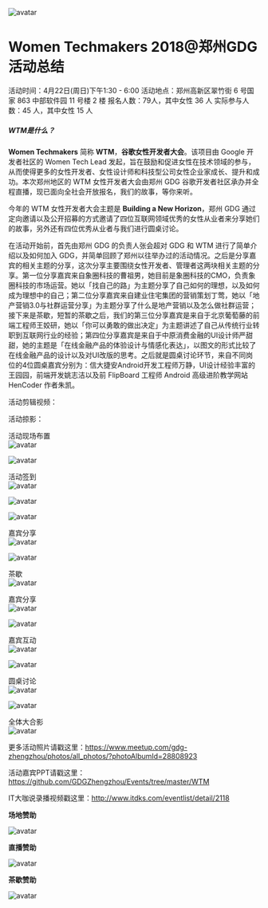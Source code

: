 ![avatar](http://p84y6k7lc.bkt.clouddn.com/WTM2018.webp)

# Women Techmakers 2018@郑州GDG 活动总结 

活动时间：4月22日(周日)下午1:30 - 6:00
活动地点：郑州高新区翠竹街 6 号国家 863 中部软件园 11 号楼 2 楼
报名人数：79人，其中女性 36 人
实际参与人数：45 人，其中女性 15 人



##### WTM是什么？

**Women Techmakers** 简称 **WTM**，**谷歌女性开发者大会**。该项目由 Google 开发者社区的 Women Tech Lead 发起，旨在鼓励和促进女性在技术领域的参与，从而使得更多的女性开发者、女性设计师和科技型公司女性企业家成长、提升和成功。本次郑州地区的 WTM 女性开发者大会由郑州 GDG 谷歌开发者社区承办并全程直播，现已面向全社会开放报名，我们的故事，等你来听。

今年的 WTM 女性开发者大会主题是 **Building a New Horizon**，郑州 GDG 通过定向邀请以及公开招募的方式邀请了四位互联网领域优秀的女性从业者来分享她们的故事，另外还有四位优秀从业者与我们进行圆桌讨论。

在活动开始前，首先由郑州 GDG 的负责人张会超对 GDG 和 WTM 进行了简单介绍以及如何加入 GDG，并简单回顾了郑州以往举办过的活动情况。之后是分享嘉宾的相关主题的分享，这次分享主要围绕女性开发者、管理者这两块相关主题的分享。第一位分享嘉宾来自象圈科技的曹祖男，她目前是象圈科技的CMO，负责象圈科技的市场运营。她以「找自己的路」为主题分享了自己如何的理想，以及如何成为理想中的自己；第二位分享嘉宾来自建业住宅集团的营销策划丁莺，她以「地产营销3.0与社群运营分享」为主题分享了什么是地产营销以及怎么做社群运营；接下来是茶歇，短暂的茶歇之后，我们的第三位分享嘉宾是来自于北京葡萄藤的前端工程师王姣研，她以「你可以勇敢的做出决定」为主题讲述了自己从传统行业转职到互联网行业的经验；第四位分享嘉宾是来自于中原消费金融的UI设计师严甜甜，她的主题是「在线金融产品的体验设计与情感化表达」，以图文的形式比较了在线金融产品的设计以及对UI改版的思考。之后就是圆桌讨论环节，来自不同岗位的4位圆桌嘉宾分别为：信大捷安Android开发工程师万静，UI设计经验丰富的王园园，前端开发姚志洁以及前 FlipBoard 工程师 Android 高级进阶教学网站 HenCoder 作者朱凯。

活动剪辑视频：

活动掠影：

活动现场布置<br>![avatar](https://secure.meetupstatic.com/photos/event/b/c/6/e/600_470448238.jpeg)<br>

![avatar](https://secure.meetupstatic.com/photos/event/b/c/5/c/600_470448220.jpeg)<br>

活动签到<br>![avatar](https://secure.meetupstatic.com/photos/event/7/c/6/e/600_470431854.jpeg)<br>

![avatar](https://secure.meetupstatic.com/photos/event/7/b/f/c/600_470431740.jpeg)<br>

![avatar](https://secure.meetupstatic.com/photos/event/7/c/0/c/600_470431756.jpeg)<br>

嘉宾分享<br>![avatar](https://secure.meetupstatic.com/photos/event/a/e/4/f/600_470444623.jpeg)<br>

![avatar](https://secure.meetupstatic.com/photos/event/b/3/5/7/600_470445911.jpeg)<br>

茶歇<br>![avatar](https://secure.meetupstatic.com/photos/event/7/f/f/8/600_470432760.jpeg)<br>

嘉宾分享<br>![avatar](https://secure.meetupstatic.com/photos/event/b/7/0/a/600_470446858.jpeg)<br>

![avatar](https://secure.meetupstatic.com/photos/event/b/7/2/c/600_470446892.jpeg)	<br>

嘉宾互动<br>![avatar](https://secure.meetupstatic.com/photos/event/c/3/d/0/600_470450128.jpeg)<br>

![avatar](https://secure.meetupstatic.com/photos/event/c/3/c/4/600_470450116.jpeg)<br>

圆桌讨论<br>![avatar](https://secure.meetupstatic.com/photos/event/c/1/3/9/600_470449465.jpeg)<br>

![avatar](https://secure.meetupstatic.com/photos/event/c/1/7/e/600_470449534.jpeg)<br>

全体大合影<br>![avatar](https://secure.meetupstatic.com/photos/event/c/5/5/5/600_470450517.jpeg)<br>

更多活动照片请戳这里：https://www.meetup.com/gdg-zhengzhou/photos/all_photos/?photoAlbumId=28808923

活动嘉宾PPT请戳这里：https://github.com/GDGZhengzhou/Events/tree/master/WTM

IT大咖说录播视频戳这里：http://www.itdks.com/eventlist/detail/2118

**场地赞助**

![avatar](http://p84y6k7lc.bkt.clouddn.com/ykdm.webp)

**直播赞助**

![avatar](http://p84y6k7lc.bkt.clouddn.com/ITdks.webp)

**茶歇赞助**

![avatar](http://p84y6k7lc.bkt.clouddn.com/GoogleDevelopers.webp)
